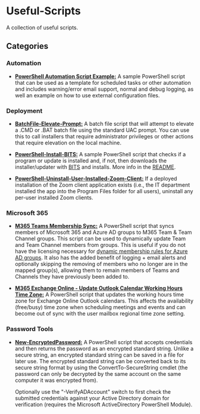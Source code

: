 # Useful-Scripts
A collection of useful scripts.

## Categories
### Automation
- **[PowerShell Automation Script Example:](/Automation/PowerShell%20Automation%20Script%20Example)** A sample PowerShell script that can be used as a template for scheduled tasks or other automation and includes warning/error email support, normal and debug logging, as well an example on how to use external configuration files.

### Deployment
- **[BatchFile-Elevate-Prompt:](/Deployment/BatchFile-Elevate-Prompt)** A batch file script that will attempt to elevate a .CMD or .BAT batch file using the standard UAC prompt. You can use this to call installers that require administrator privileges or other actions that require elevation on the local machine.

- **[PowerShell-Install-BITS:](/Deployment/PowerShell-Install-BITS)** A sample PowerShell script that checks if a program or update is installed and, if not, then downloads the installer/updater with [BITS](https://docs.microsoft.com/en-us/windows/win32/bits/background-intelligent-transfer-service-portal) and installs. More info in the [README](/Deployment/PowerShell-Install-BITS).

- **[PowerShell-Uninstall-User-Installed-Zoom-Client:](/Deployment/PowerShell-Uninstall-User-Installed-Zoom-Client)** If a deployed installation of the Zoom client application exists (i.e., the IT department installed the app into the Program Files folder for all users), uninstall any per-user installed Zoom clients.

### Microsoft 365
- **[M365 Teams Membership Sync:](/Microsoft%20365/Teams%20Membership%20Sync)** A PowerShell script that syncs members of Microsoft 365 and Azure AD groups to M365 Team & Team Channel groups. This script can be used to dynamically update Team and Team Channel members from groups. This is useful if you do not have the licensing necessary for [dynamic membership rules for Azure AD groups](https://learn.microsoft.com/en-us/azure/active-directory/enterprise-users/groups-dynamic-membership). It also has the added benefit of logging + email alerts and optionally skipping the removing of members who no longer are in the mapped group(s), allowing them to remain members of Teams and Channels they have previously been added to.

- **[M365 Exchange Online - Update Outlook Calendar Working Hours Time Zone:]()** A PowerShell script that updates the working hours time zone for Exchange Online Outlook calendars. This affects the availability (free/busy) time zone when scheduling meetings and events and can become out of sync with the user mailbox regional time zone setting.

### Password Tools
- **[New-EncryptedPassword:](/Password%20Tools/New-EncryptedPassword)** A PowerShell script that accepts credentials and then returns the password as an encrypted standard string. Unlike a secure string, an encrypted standard string can be saved in a file for later use. The encrypted standard string can be converted back to its secure string format by using the ConvertTo-SecureString cmdlet (the password can only be decrypted by the same account on the same computer it was encrypted from).

    Optionally use the "-VerifyADAccount" switch to first check the submitted credentials against your Active Directory domain for verification (requires the Microsoft ActiveDirectory PowerShell Module).
